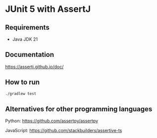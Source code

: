 # JUnit 5 with AssertJ

## Requirements

- Java JDK 21

## Documentation

https://assertj.github.io/doc/

## How to run

```bash
./gradlew test
```

## Alternatives for other programming languages

Python: https://github.com/assertpy/assertpy

JavaScript: https://github.com/stackbuilders/assertive-ts